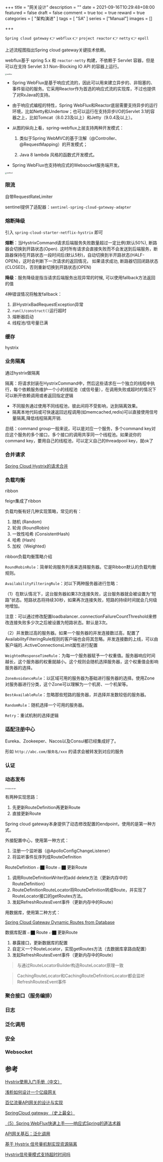 +++
title = "网关设计"
description = ""
date = 2021-09-16T10:29:48+08:00
featured = false
draft = false
comment = true
toc = true
reward = true
categories = [
  "架构演进"
]
tags = [
  "SA"
]
series = ["Manual"]
images = []

+++

`Spring cloud gateway`  👉 `webflux` 👉 `project reactor` 👉 `netty` 👉 `epoll`

<!--more-->

上述流程图指出Spring cloud gateway关键技术依赖。

webflux基于 spring 5.x 和 `reactor-netty` 构建，不依赖于 Servlet 容器，但是可以在支持 Servlet 3.1 Non-Blocking IO API 的容器上运行。

<img src="https://picgo.6and.ltd/img/watermark,type_ZmFuZ3poZW5naGVpdGk,shadow_10,text_aHR0cHM6Ly9ibG9nLmNzZG4ubmV0L2dldF9zZXQ=,size_16,color_FFFFFF,t_70.png" alt="webflux" style="zoom: 33%;" />

- Spring WebFlux是基于响应式流的，因此可以用来建立异步的、非阻塞的、事件驱动的服务。它采用Reactor作为首选的响应式流的实现库，不过也提供了对RxJava的支持。
- 由于响应式编程的特性，Spring WebFlux和Reactor底层需要支持异步的运行环境，比如Netty和Undertow；也可以运行在支持异步I/O的Servlet 3.1的容器之上，比如Tomcat（8.0.23及以上）和Jetty（9.0.4及以上）。
- 从图的纵向上看，spring-webflux上层支持两种开发模式：

  1. 类似于Spring WebMVC的基于注解（@Controller、@RequestMapping）的开发模式；

  2. Java 8 lambda 风格的函数式开发模式。
- Spring WebFlux也支持响应式的Websocket服务端开发。

<img src="https://picgo.6and.ltd/img/874963-20200327105251308-818382719.png" alt="webflux2" style="zoom:33%;" />



### 限流

自带RequestRateLimiter

sentinel提供了适配器：`sentinel-spring-cloud-gateway-adapter`



### 熔断降级

引入 `spring-cloud-starter-netflix-hystrix` 即可

**熔断**：当HystrixCommand请求后端服务失败数量超过一定比例(默认50%), 断路器会切换到开路状态(Open). 这时所有请求会直接失败而不会发送到后端服务，断路器保持在开路状态一段时间后(默认5秒)，自动切换到半开路状态(HALF-OPEN)，这时会判断下一次请求的返回情况， 如果请求成功, 断路器切回闭路状态(CLOSED)，否则重新切换到开路状态(OPEN)

**降级**：服务降级是指当请求后端服务出现异常的时候, 可以使用fallback方法返回的值

4种错误情况将触发fallback：

1. 非HystrixBadRequestException异常
2. `run()/construct()`运行超时
3. 熔断器启动
4. 线程池/信号量已满

### 缓存

hystrix

### 业务隔离

通过hystrix做隔离

隔离：将请求封装在HystrixCommand中，然后这些请求在一个独立的线程中执行，每个依赖服务维护一个小的线程池（或信号量），在调用失败或超时的情况下可以断开依赖调用或者返回指定逻辑

- 不同服务通过使用不同线程池，彼此间将不受影响，达到隔离效果。
- 隔离本地代码或可快速返回远程调用(如memcached,redis)可以直接使用信号量隔离,降低线程隔离开销.

总结：command group一般来说，可以是对应一个服务，多个command key对应这个服务的多个接口，多个接口的调用共享同一个线程池。如果说你的command key，要用自己的线程池，可以定义自己的threadpool key，就ok了

### 合并请求

[Spring Cloud Hystrix的请求合并](https://blog.didispace.com/spring-cloud-hystrix-request-collapse/)

### 负载均衡

ribbon

feign集成了ribbon

负载均衡有好几种实现策略，常见的有：

1. 随机 (Random)
2. 轮询 (RoundRobin)
3. 一致性哈希 (ConsistentHash)
4. 哈希 (Hash)
5. 加权（Weighted）

ribbon负载均衡策略介绍

`RoundRobinRule`：简单轮询服务列表来选择服务器。它是Ribbon默认的负载均衡规则。

`AvailabilityFilteringRule`：对以下两种服务器进行忽略：

（1）在默认情况下，这台服务器如果3次连接失败，这台服务器就会被设置为“短路”状态。短路状态将持续30秒，如果再次连接失败，短路的持续时间就会几何级地增加。

注意：可以通过修改配置loadbalancer.<clientName>.connectionFailureCountThreshold来修改连接失败多少次之后被设置为短路状态。默认是3次。

（2）并发数过高的服务器。如果一个服务器的并发连接数过高，配置了AvailabilityFilteringRule规则的客户端也会将其忽略。并发连接数的上线，可以由客户端的<clientName>.<clientConfigNameSpace>.ActiveConnectionsLimit属性进行配置

`WeightedResponseTimeRule`：为每一个服务器赋予一个权重值。服务器响应时间越长，这个服务器的权重就越小。这个规则会随机选择服务器，这个权重值会影响服务器的选择。

`ZoneAvoidanceRule`：以区域可用的服务器为基础进行服务器的选择。使用Zone对服务器进行分类，这个Zone可以理解为一个机房、一个机架等。

`BestAvailableRule`：忽略那些短路的服务器，并选择并发数较低的服务器。

`RandomRule`：随机选择一个可用的服务器。

`Retry`：重试机制的选择逻辑

### 适配注册中心

Eureka、Zookeeper、Nacos以及Consul都已经集成好了。

形如 `http://abc.com/服务名/xxx` 的请求会被转发到对应的服务

### 认证



### 动态发布

<img src="https://img-blog.csdnimg.cn/20200617081653840.png?x-oss-process=image/watermark,type_ZmFuZ3poZW5naGVpdGk,shadow_10,text_aHR0cHM6Ly9ibG9nLmNzZG4ubmV0L0J1cXVUaWFueWE=,size_16,color_FFFFFF,t_70" alt="在这里插入图片描述" style="zoom: 25%;" />

有两种实现思路：

1. 先更新RouteDefinition再更新Route
2. 直接更新Route

Spring cloud gateway本身提供了动态修改配置的endpoint，使用的是第一种方式。

外接配置中心，使用第一种方式：

1. 注册一个监听器（@ApolloConfigChangeListener）
2. 将监听事件反序列成RouteDefinition

RouteDefinition 👉🏿 Route 👉🏿 更新Route

1. 调用RouteDefinitionWriter的add delete方法（更新内存中的RouteDefinition）
2. RouteDefinitionRouteLocator将RouteDefinition转成Route，并实现了RouteLocator接口的getRoutes方法。
3. 发起RefreshRoutesEvent事件（更新内存中的Route）

用数据库，使用第二种方式：

[Spring Cloud Gateway Dynamic Routes from Database](https://medium.com/@fazazulfikapp/spring-cloud-gateway-dynamic-routes-from-database-dc938c6665de)

数据库配置 👉🏿 Route 👉🏿 更新Route

1. 暴露接口，更新数据库的配置
2. 自定义一个RouteLocator，实现getRoutes方法（去数据库拿路由配置）
3. 发起RefreshRoutesEvent事件（更新内存中的Route）

> 与通过RouteLocatorBuilder构造RouteLocator原理一致

> CachingRouteLocator和CachingRouteDefinitionLocator都会监听RefreshRoutesEvent事件



### 聚合接口（服务编排）



### 日志



### 泛化调用



### 安全





### Websocket

## 参考

[Hystrix使用入门手册（中文）](https://www.jianshu.com/p/b9af028efebb)

[浅析如何设计一个亿级网关](https://juejin.cn/post/6844903702633906190)

[百亿流量API网关的设计与实现](https://juejin.cn/post/6844904128259293197)

[SpringCloud gateway （史上最全）](https://www.cnblogs.com/crazymakercircle/p/11704077.html)

[（5）Spring WebFlux快速上手——响应式Spring的道法术器](https://blog.csdn.net/get_set/article/details/79480233)

[API网关基石：泛化调用](https://cloud.tencent.com/developer/article/1440665)

[基于 Hystrix 信号量机制实现资源隔离](https://github.com/doocs/advanced-java/blob/main/docs/high-availability/hystrix-semphore-isolation.md)

[Hystrix信号量模式支持超时时间吗](https://toutiao.io/posts/ztgdr2/preview)


